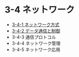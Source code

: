 # 3-4 ネットワーク

- [3-4-1 ネットワーク方式](3-4-1ネットワーク方式.md)
- [3-4-2 データ通信と制御](3-4-2データ通信と制御.md)
- 3-4-3 通信プロトコル
- 3-4-4 ネットワーク管理
- 3-4-5 ネットワーク応用
